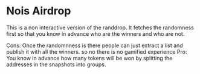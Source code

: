 # Nois Airdrop

This is a non interactive version of the randdrop.
It fetches the randomness first so that you know in advance who are the winners and who are not.

Cons:
Once the randomnness is there people can just extract a list and publish it with all the winners. so no there is no gamified experience
Pro:
You know in advance how many tokens will be won by splitting the addresses in the snapshots into groups.
